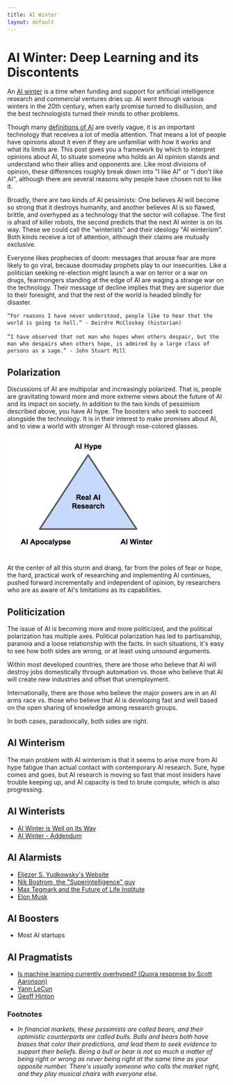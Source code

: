 ```yaml
---
title: AI Winter
layout: default
---
```


# AI Winter: Deep Learning and its Discontents

An [AI winter](https://en.wikipedia.org/wiki/AI_winter) is a time when funding and support for artificial intelligence research and commercial ventures dries up. AI went through various winters in the 20th century, when early promise turned to disillusion, and the best technologists turned their minds to other problems.  

Though many [definitions of AI](./ai-artificial-intelligence-definition) are overly vague, it is an important technology that receives a lot of media attention. That means a lot of people have opinions about it even if they are unfamiliar with how it works and what its limits are. This post gives you a framework by which to interpret opinions about AI, to situate someone who holds an AI opinion stands and understand who their allies and opponents are. Like most divisions of opinion, these differences roughly break down into "I like AI" or "I don't like AI", although there are several reasons why people have chosen not to like it. 

Broadly, there are two kinds of AI pessimists: One believes AI will become so strong that it destroys humanity, and another believes AI is so flawed, brittle, and overhyped as a technology that the sector will collapse. The first is afraid of killer robots, the second predicts that the next AI winter is on its way. These we could call the "winterists" and their ideology "AI winterism". Both kinds receive a lot of attention, although their claims are mutually exclusive. 

Everyone likes prophecies of doom: messages that arouse fear are more likely to go viral, because doomsday prophets play to our insecurities. Like a politician seeking re-election might launch a war on terror or a war on drugs, fearmongers standing at the edge of AI are waging a strange war on the technology. Their message of decline implies that they are superior due to their foresight, and that the rest of the world is headed blindly for disaster.  

```
“For reasons I have never understood, people like to hear that the world is going to hell.” - Deirdre McCloskey (historian)

“I have observed that not man who hopes when others despair, but the man who despairs when others hope, is admired by a large class of persons as a sage.” - John Stuart Mill
```

## Polarization

Discussions of AI are multipolar and increasingly polarized. That is, people are gravitating toward more and more extreme views about the future of AI and its impact on society. In addition to the two kinds of pessimism described above, you have AI hype. The boosters who seek to succeed alongside the technology. It is in their interest to make promises about AI, and to view a world with stronger AI through rose-colored glasses. 

![Alt text](./img/ai_opinions.png)

At the center of all this sturm and drang, far from the poles of fear or hope, the hard, practical work of researching and implementing AI continues, pushed forward incrementally and independent of opinion, by researchers who are as aware of AI's limitations as its capabilities.  

## Politicization

The issue of AI is becoming more and more politicized, and the political polarization has multiple axes. Political polarization has led to partisanship, paranoia and a loose relationship with the facts. In such situations, it's easy to see how both sides are wrong, or at least using unsound arguments. 

Within most developed countries, there are those who believe that AI will destroy jobs domestically through automation vs. those who believe that AI will create new industries and offset that unemployment. 

Internationally, there are those who believe the major powers are in an AI arms race vs. those who believe that AI is developing fast and well based on the open sharing of knowledge among research groups. 

In both cases, paradoxically, both sides are right. 

## AI Winterism

The main problem with AI winterism is that it seems to arise more from AI hype fatigue than actual contact with contemporary AI research. Sure, hype comes and goes, but AI research is moving so fast that most insiders have trouble keeping up, and AI capacity is tied to brute compute, which is also progressing. 

## AI Winterists

* [AI Winter is Well on Its Way](https://blog.piekniewski.info/2018/05/28/ai-winter-is-well-on-its-way/)
* [AI Winter - Addendum](https://blog.piekniewski.info/2018/06/06/ai-winter-addendum/)

## AI Alarmists

* [Eliezer S. Yudkowsky's Website](http://yudkowsky.net/)
* [Nik Bostrom, the "Superintelligence" guy](https://nickbostrom.com/)
* [Max Tegmark and the Future of Life Institute](http://space.mit.edu/home/tegmark/)
* [Elon Musk](https://www.nytimes.com/2018/06/09/technology/elon-musk-mark-zuckerberg-artificial-intelligence.html)

## AI Boosters

* Most AI startups

## AI Pragmatists

* [Is machine learning currently overhyped? (Quora response by Scott Aaronson)](https://www.quora.com/Is-machine-learning-currently-overhyped/answer/Scott-Aaronson)
* [Yann LeCun](https://www.facebook.com/yann.lecun)
* [Geoff Hinton](http://www.cs.toronto.edu/~hinton/)

### Footnotes

* *In financial markets, these pessimists are called bears, and their optimistic counterparts are called bulls. Bulls and bears both have biases that color their predictions, and lead them to seek evidence to support their beliefs. Being a bull or bear is not so much a matter of being right or wrong as never being right at the same time as your opposite number. There's usually someone who calls the market right, and they play musical chairs with everyone else.* 

